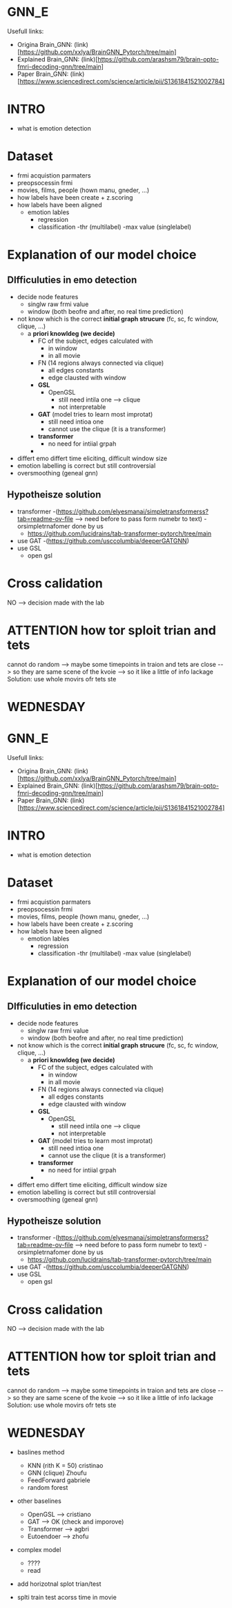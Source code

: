 # GNN_E

Usefull links:
- Origina Brain_GNN: (link)[https://github.com/xxlya/BrainGNN_Pytorch/tree/main]
- Explained Brain_GNN: (link)[https://github.com/arashsm79/brain-opto-fmri-decoding-gnn/tree/main]
- Paper Brain_GNN: (link)[https://www.sciencedirect.com/science/article/pii/S1361841521002784]

# INTRO
- what is emotion detection

# Dataset
- frmi acquistion parmaters
- preopsocessin frmi 
- movies, films, people (hown manu, gneder, ...)
- how labels have been create + z.scoring
- how labels have been aligned
    - emotion lables
        - regression
        - classification
            -thr (multilabel)
            -max value (singlelabel)

# Explanation of our model choice

## DIfficuluties in emo detection
- decide node features
  - singlw raw frmi value
  - window (both beofre and after, no real time prediction)
- not know which is the correct **initial graph strucure** (fc, sc, fc window, clique, ...)
  - a **priori knowldeg (we decide)**
    - FC of the subject, edges calculated with
        - in window
        - in all movie
    - FN (14 regions always connected via clique)
        - all edges constants
        - edge clausted with window
    - **GSL**
      - OpenGSL
        - still need intila one --> clique
        - not interpretable
    - **GAT** (model tries to learn most improtat)
      - still need intioa one
      - cannot use the clique (it is a transformer)
    - **transformer**
      - no need for intiial grpah
    - 
- differt emo differt time eliciting, difficult window size
- emotion labelling is correct but still controversial
- oversmoothing (geneal gnn)

## Hypotheisze solution
- transformer
  -(https://github.com/elyesmanai/simpletransformerss?tab=readme-ov-file --> need before to pass form numebr to text)
  -orsimpletrnafomer done by us
  - https://github.com/lucidrains/tab-transformer-pytorch/tree/main
- use GAT
  -(https://github.com/usccolumbia/deeperGATGNN)
- use GSL
  - open gsl

# Cross calidation
NO --> decision made with the lab

# ATTENTION how tor sploit trian and tets
cannot do random --> maybe some timepoints in traion and tets are close --> so they are same scene of the kvoie --> so it like a little of info lackage
Solution: use whole movirs ofr tets ste


# WEDNESDAY
# GNN_E

Usefull links:
- Origina Brain_GNN: (link)[https://github.com/xxlya/BrainGNN_Pytorch/tree/main]
- Explained Brain_GNN: (link)[https://github.com/arashsm79/brain-opto-fmri-decoding-gnn/tree/main]
- Paper Brain_GNN: (link)[https://www.sciencedirect.com/science/article/pii/S1361841521002784]

# INTRO
- what is emotion detection

# Dataset
- frmi acquistion parmaters
- preopsocessin frmi 
- movies, films, people (hown manu, gneder, ...)
- how labels have been create + z.scoring
- how labels have been aligned
    - emotion lables
        - regression
        - classification
            -thr (multilabel)
            -max value (singlelabel)

# Explanation of our model choice

## DIfficuluties in emo detection
- decide node features
  - singlw raw frmi value
  - window (both beofre and after, no real time prediction)
- not know which is the correct **initial graph strucure** (fc, sc, fc window, clique, ...)
  - a **priori knowldeg (we decide)**
    - FC of the subject, edges calculated with
        - in window
        - in all movie
    - FN (14 regions always connected via clique)
        - all edges constants
        - edge clausted with window
    - **GSL**
      - OpenGSL
        - still need intila one --> clique
        - not interpretable
    - **GAT** (model tries to learn most improtat)
      - still need intioa one
      - cannot use the clique (it is a transformer)
    - **transformer**
      - no need for intiial grpah
    - 
- differt emo differt time eliciting, difficult window size
- emotion labelling is correct but still controversial
- oversmoothing (geneal gnn)

## Hypotheisze solution
- transformer
  -(https://github.com/elyesmanai/simpletransformerss?tab=readme-ov-file --> need before to pass form numebr to text)
  -orsimpletrnafomer done by us
  - https://github.com/lucidrains/tab-transformer-pytorch/tree/main
- use GAT
  -(https://github.com/usccolumbia/deeperGATGNN)
- use GSL
  - open gsl

# Cross calidation
NO --> decision made with the lab

# ATTENTION how tor sploit trian and tets
cannot do random --> maybe some timepoints in traion and tets are close --> so they are same scene of the kvoie --> so it like a little of info lackage
Solution: use whole movirs ofr tets ste


# WEDNESDAY
- baslines method
  - KNN (rith K = 50) cristinao
  - GNN (clique) Zhoufu
  - FeedForward gabriele
  - random forest
- other baselines
  - OpenGSL --> cristiano
  - GAT --> OK (check and imporove)
  - Transformer --> agbri
  - Eutoendoer --> zhofu
- complex model
  - ????
  - read 
- add horizotnal splot trian/test

- splti train test acorss time in movie